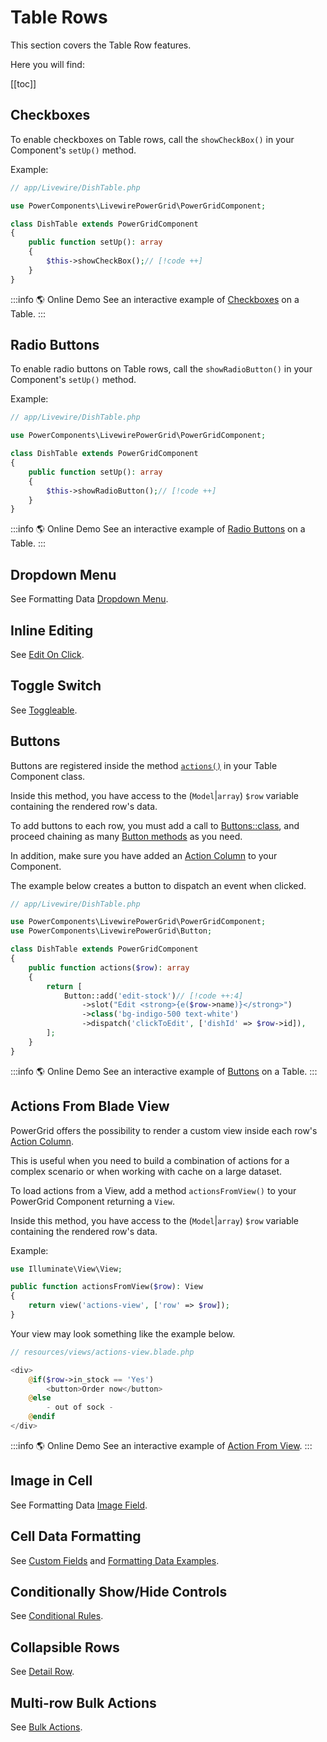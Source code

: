 # Table Rows

This section covers the Table Row features.

Here you will find:

[[toc]]

## Checkboxes

To enable checkboxes on Table rows, call the `showCheckBox()` in your Component's `setUp()` method.

Example:

```php
// app/Livewire/DishTable.php

use PowerComponents\LivewirePowerGrid\PowerGridComponent;

class DishTable extends PowerGridComponent
{
    public function setUp(): array
    {
        $this->showCheckBox();// [!code ++]
    }
}
```

:::info 🌎 Online Demo
See an interactive example of [Checkboxes](https://demo.livewire-powergrid.com/examples/input-checkbox) on a Table.
:::

## Radio Buttons

To enable radio buttons on Table rows, call the `showRadioButton()` in your Component's `setUp()` method.

Example:

```php
// app/Livewire/DishTable.php

use PowerComponents\LivewirePowerGrid\PowerGridComponent;

class DishTable extends PowerGridComponent
{
    public function setUp(): array
    {
        $this->showRadioButton();// [!code ++]
    }
}
```

:::info 🌎 Online Demo
See an interactive example of [Radio Buttons](https://demo.livewire-powergrid.com/examples/input-checkbox) on a Table.
:::

## Dropdown Menu

See Formatting Data [Dropdown Menu](/table-component/data-source-fields.html#dropdown-menu).

## Inline Editing

See [Edit On Click](/table-features/columns.html#edit-on-click).

## Toggle Switch

See [Toggleable](/table-features/columns.html#toggleable).

## Buttons

Buttons are registered inside the method [`actions()`](/table-component/component-configuration.html#actions-method) in your Table Component class.

Inside this method, you have access to the (`Model`|`array`) `$row` variable containing the rendered row's data.

To add buttons to each row, you must add a call to [Buttons::class](/table-features/buttons.html), and proceed chaining as many [Button methods](/table-features/buttons.html#button-methods) as you need.

In addition, make sure you have added an [Action Column](/table-features/columns.html#action-column) to your Component.

The example below creates a button to dispatch an event when clicked.

```php
// app/Livewire/DishTable.php

use PowerComponents\LivewirePowerGrid\PowerGridComponent;
use PowerComponents\LivewirePowerGrid\Button;

class DishTable extends PowerGridComponent
{
    public function actions($row): array
    {
        return [
            Button::add('edit-stock')// [!code ++:4]
                ->slot("Edit <strong>{e($row->name)}</strong>")
                ->class('bg-indigo-500 text-white')
                ->dispatch('clickToEdit', ['dishId' => $row->id]),
        ];
    }
}
```

:::info 🌎 Online Demo
See an interactive example of [Buttons](https://demo.livewire-powergrid.com/examples/input-button) on a Table.
:::

## Actions From Blade View

PowerGrid offers the possibility to render a custom view inside each row's [Action Column](/table-features/columns.html#action-column).

This is useful when you need to build a combination of actions for a complex scenario or when working with cache on a large dataset.

To load actions from a View, add a method `actionsFromView()` to your PowerGrid Component returning a `View`.

Inside this method, you have access to the (`Model`|`array`) `$row` variable containing the rendered row's data.

Example:

```php
use Illuminate\View\View;

public function actionsFromView($row): View
{
    return view('actions-view', ['row' => $row]);
}
```

Your view may look something like the example below.

```php
// resources/views/actions-view.blade.php

<div>
    @if($row->in_stock == 'Yes')
        <button>Order now</button>
    @else
        - out of sock -
    @endif
</div>
```

:::info 🌎 Online Demo
See an interactive example of [Action From View](https://demo.livewire-powergrid.com/examples/actions-from-view).
:::

## Image in Cell

See Formatting Data [Image Field](/table-component/data-source-fields.html#image).

## Cell Data Formatting

See [Custom Fields](/table-component/data-source-fields.html#custom-fields) and [Formatting Data Examples](/table-component/data-source-fields.html#formatting-data-examples).

## Conditionally Show/Hide Controls

See [Conditional Rules](/table-features/conditional-rules.html).

## Collapsible Rows

See [Detail Row](/table-component/component-configuration.html#detail-row).

## Multi-row Bulk Actions

See [Bulk Actions](/table-features/bulk-actions.html).

